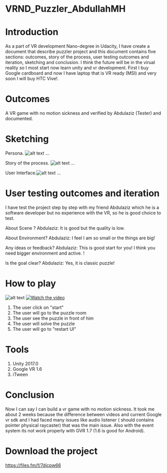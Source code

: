 # VRND_Puzzler_AbdullahMH

# Introduction
As a part of VR development Nano-degree in Udacity, I have create a document that describe puzzler project and this document contains five sections: outcomes, story of the process, user testing outcomes and iteration, sketching and conclusion. I think the future will be in the virual reality so I most start now learn unity and vr development. First I buy Google cardboard and now I have laptop that is VR ready (MSI) and very soon I will buy HTC Vive!.

# Outcomes
A VR game with no motion sickness and verified by Abdulaziz (Tester) and documented.

# Sketching

Persona.
![alt text](https://image.ibb.co/nqPYoy/Persona.png)
...

Story of the process.
![alt text](https://image.ibb.co/kPzNgJ/image1.jpg)
...

User Interface.![alt text](https://image.ibb.co/fJfjvd/IMG_8928.jpg)
...

# User testing outcomes and iteration
I have test the project step by step with my friend Abdulaziz which he is a software developer but no experience with the VR, so he is good choice to test. 

About Scene ?
Abdulaziz: It is good but the quality is low.

About Environment?
Abdulaziz: I feel I am so small or the things are big!

Any ideas or feedback?
Abdulaziz: This is good start for you! I think you need bigger environment and active. !

Is the goal clear? 
Abdulaziz: Yes, it is classic puzzle!

# How to play


![alt text](https://image.ibb.co/n5b7WJ/Screenshot_20180515_174521_Puzzler.jpg)
[![Watch the video](https://raw.github.com/GabLeRoux/WebMole/master/ressources/WebMole_Youtube_Video.png)](https://files.fm/f/73u8yqav)


1. The user click on "start"                  
2. The user will go to the puzzle room 
3. The user see the puzzle in front of him
4. The user will solve the puzzle
5. The user will go to "restart UI"

# Tools 

1. Unity 2017.0
2. Google VR 1.6
3. iTween 

# Conclusion
Now I can say I can build a vr game with no motion sickness. It took me about 2 weeks because the difference between videos and current Google vr sdk and I had faced many issues like audio listener ( should contains pointer physical raycaster) that was the main issue. 
Also with the event system its not work properly with GVR 1.7 (1.6 is good for Android).


# Download the project
https://files.fm/f/7djcpw66

